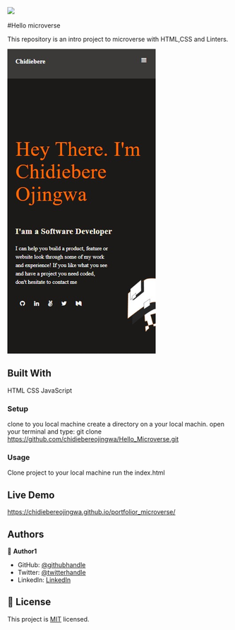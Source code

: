 ![](https://img.shields.io/badge/Microverse-blueviolet)

#Hello microverse

This repository is an intro project to microverse with HTML,CSS and Linters. 


![screenshot](./app_screenshot.png)

## Built With
HTML
CSS
JavaScript
### Setup
clone to you local machine
create a directory on a your local machin.
open your terminal and type: git clone https://github.com/chidiebereojingwa/Hello_Microverse.git
### Usage
Clone project to your local machine 
run the index.html
## Live Demo
https://chidiebereojingwa.github.io/portfolior_microverse/
## Authors

👤 **Author1**

- GitHub: [@githubhandle](https://github.com/chidiebereojingwa)
- Twitter: [@twitterhandle](https://twitter.com/ojingwa)
- LinkedIn: [LinkedIn](https://linkedin.com/in/chidiebereojingwa)
## 📝 License

This project is [MIT](./MIT.md) licensed.

